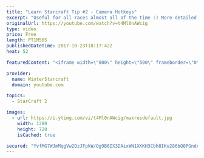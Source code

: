 ```yaml
---
title: "Learn Starcraft Tip #2 - Camera Hotkeys"
excerpt: "Useful for all races almost all of the time :) More detailed guides/tutorials under the learn to play starcraft playlist."
originalUrl: https://youtube.com/watch?v=t4Ml0nAWcig
type: video
price: Free
length: PT1M56S
publishedDateTime: 2017-10-23T18:17:42Z
heat: 52

featuredContent: "<iframe width=\"800\" height=\"500\" frameborder=\"0\" src=\"https://www.youtube.com/embed/t4Ml0nAWcig\" allow=\"accelerometer; autoplay; encrypted-media; gyroscope; picture-in-picture\" allowfullscreen></iframe>"

provider:
  name: WinterStarcraft
  domain: youtube.com

topics:
  - StarCraft 2

images:
  - url: https://i.ytimg.com/vi/t4Ml0nAWcig/maxresdefault.jpg
    width: 1280
    height: 720
    isCached: true

secured: "YvfMG7WJmMqgVw2DzJFpkW/Og9B6IX3DAixWN1XKKH3Cbh8IKu286bQ0PGndA9LhGsb5OHesLjhnaDi6y64uVimse1bseRYnChU8ydTUmR5nE81DIYlQBkGgZW/Fx2ENdAZfts782ejV+7fRSFOZYMYPJibj/4iFn8CQzlFi009Phld6SzQ1kSvKwHZqLcub8tQBtF2p+0pFv9KwA/+CLm3XKJtafn6ZcFzvn1kft8e5/8ySJB/QgWifvuWqFS/DHKYMQ2ht6eRM/x/75Ed8m1a3V6+XZS6lGIchuqTD6Kop2M3B1PgpVNqfO2lfGUFcODmC/ojjUUROC1Q2afWsSvPF7v6cBkByaZ7XkcCIG7xxLilUarDwT7+g+28OGhEhTFSyhCBTD2r914eEcGpDufiGnCshxkIJDjmZOfq2uNk=;gLe9WT7xv8b4UZjLXlxFPA=="
---
```


